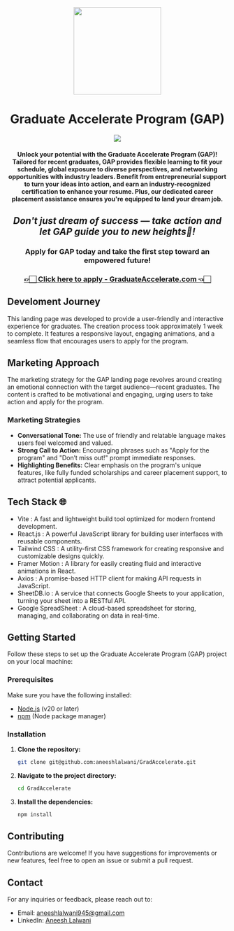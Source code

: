 <div align="center">
<img src="https://imgproxy.gamma.app/resize/quality:80/resizing_type:fit/width:2000/https://cdn.gamma.app/qh08wth9acd560e/f95b3ba6f16f43a7bd633b884c3c7c33/original/GAP-Logo.png" width="200px"/>
   <h1>Graduate Accelerate Program (GAP)</h1></div>

<p align="center">
<a href="https://github.com/aneeshlalwani/GradAccelerate/readme-typing-svg"><img src="https://readme-typing-svg.herokuapp.com?lines=Elevate%20Your%20Future%20☀️;Unlock%20Your%20Potential%20💪🏻;GAP%20is%20Your%20Pathway%20to%20Success%20🛣️&center=true&width=500&height=40"></a>
</p>
<div align="center">

<h4>
Unlock your potential with the Graduate Accelerate Program (GAP)! Tailored for recent graduates, GAP provides <strong>flexible learning</strong> to fit your schedule, <strong>global exposure</strong> to diverse perspectives, and <strong>networking opportunities with industry leaders</strong>.
Benefit from entrepreneurial support to turn your ideas into action, and earn an <strong>industry-recognized certification</strong> to enhance your resume. Plus, our dedicated career placement assistance ensures you're equipped to land your dream job.
</h4>
<h2><strong><i>Don't just dream of success — take action and let GAP guide you to new heights🚀!</i></strong></h2>
<h3>Apply for GAP today and take the first step toward an empowered future!</h3>
<h3><a  href="https://gradaccelerate.com/" target="_blank">👉🏻 Click here to apply - GraduateAccelerate.com 👈🏻</a></h3>
</div>

## Develoment Journey
This landing page was developed to provide a user-friendly and interactive experience for graduates. The creation process took approximately 1 week to complete. It features a responsive layout, engaging animations, and a seamless flow that encourages users to apply for the program.
## Marketing Approach
The marketing strategy for the GAP landing page revolves around creating an emotional connection with the target audience—recent graduates. The content is crafted to be motivational and engaging, urging users to take action and apply for the program.
### Marketing Strategies
- <strong>Conversational Tone:</strong>  The use of friendly and relatable language makes users feel welcomed and valued.
- <strong>Strong Call to Action:</strong> Encouraging phrases such as "Apply for the program" and "Don’t miss out!" prompt immediate responses.
- <strong>Highlighting Benefits:</strong> Clear emphasis on the program's unique features, like fully funded scholarships and career placement support, to attract potential applicants.
## Tech Stack 🌐
- Vite : A fast and lightweight build tool optimized for modern frontend development.
- React.js : A powerful JavaScript library for building user interfaces with reusable components.
- Tailwind CSS : A utility-first CSS framework for creating responsive and customizable designs quickly.
- Framer Motion :  A library for easily creating fluid and interactive animations in React.
- Axios :  A promise-based HTTP client for making API requests in JavaScript.
- SheetDB.io : A service that connects Google Sheets to your application, turning your sheet into a RESTful API.
- Google SpreadSheet : A cloud-based spreadsheet for storing, managing, and collaborating on data in real-time.

## Getting Started
Follow these steps to set up the Graduate Accelerate Program (GAP) project on your local machine:

### Prerequisites

Make sure you have the following installed:
- [Node.js](https://nodejs.org/) (v20 or later)
- [npm](https://www.npmjs.com/) (Node package manager)

### Installation

1. **Clone the repository:**

   ```bash
   git clone git@github.com:aneeshlalwani/GradAccelerate.git
3. **Navigate to the project directory:**   

    ```bash
   cd GradAccelerate
4. **Install the dependencies:**

   ```bash
   npm install

 ## Contributing
 Contributions are welcome! If you have suggestions for improvements or new features, feel free to open an issue or submit a pull request.

## Contact
For any inquiries or feedback, please reach out to:

- Email: aneeshlalwani945@gmail.com
- LinkedIn: <a href="www.linkedin.com/in/aneesh-lalwani">Aneesh Lalwani</a>
